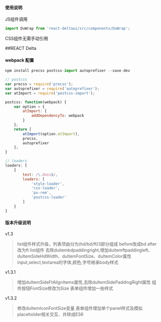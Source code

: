 
####  使用说明

JS组件调用
```javascript
import DuWrap from 'react-deltaui/src/components/DuWrap';
```

CSS组件无需手动引用

##REACT Delta

####  webpack 配置
```javascript
npm install precss postcss-import autoprefixer --save-dev

// postcss
var precss = require('precss');
var autoprefixer = require('autoprefixer');
var atImport = require('postcss-import');

postcss: function(webpack) {
    var option = {
        atImport: {
            addDependencyTo: webpack
        }
    };
    return [
        atImport(option.atImport),
        precss,
        autoprefixer
    ];
}

// loaders
loaders: [
    {
        test: /\.duss$/,
        loaders: [
            'style-loader',
            'css-loader',
            'px-rem',
            'postcss-loader'
        ]
    }
]

```

####  版本升级说明
 v1.3
> list组件样式升级，列表项由分为(hd/bd/ft)3部分组成 before改成bd after改为ft
 > list组件 去除duitembdpaddingright,增加duitemftpaddingleft、duItemSideHdWidth、duItemFontSize、duItemColor属性
> input,select,textarea的字体,颜色,字号继承body样式

v1.3.1 
> 增加duItemSideFtAlignItems属性,去除duItemSidePaddingRight属性
> 组件按钮FontSize修改为Size
> 表单组件增加一些样式

v1.3.2 
> 修改duItemIconFontSize变量
> 表单组件增加单个panel样式及模拟placeholder相关交互、并转成ES6